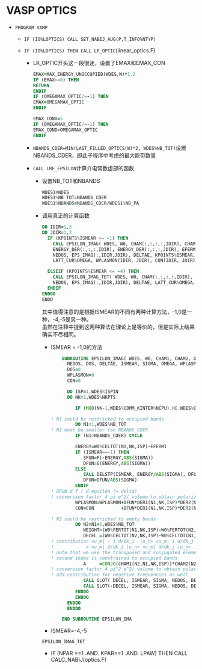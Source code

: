 # VASP OPTICS

* `PROGRAM VAMP`

  * `IF (IO%LOPTICS) CALL SET_NABIJ_AUG(P,T_INFO%NTYP)`

  * `IF (IO%LOPTICS) THEN CALL LR_OPTIC`\(linear\_optics.F\)

    * LR\_OPTIC开头这一段很迷，设置了EMAX和EMAX\_CON

      ```fortran
      EMAX=MAX_ENERGY_UNOCCUPIED(WDES,W)*1.2
      IF (EMAX<=0) THEN
      RETURN
      ENDIF
      IF (OMEGAMAX_OPTIC/=-1) THEN
      EMAX=OMEGAMAX_OPTIC
      ENDIF

      EMAX_COND=5
      IF (OMEGAMAX_OPTIC/=-1) THEN
      EMAX_COND=OMEGAMAX_OPTIC
      ENDIF
      ```

    * `NBANDS_CDER=MIN(LAST_FILLED_OPTICS(W)*2, WDES%NB_TOT)`设置NBANDS\_CDER，即此子程序中考虑的最大能带数量

    * `CALL LRF_EPSILON`计算介电常数虚部的函数

      * 设置NB\_TOT和NBANDS
        ```fortran
        WDES1=WDES
        WDES1%NB_TOT=NBANDS_CDER
        WDES1%NBANDS=NBANDS_CDER/WDES1%NB_PA
        ```
      * 调用真正的计算函数

        ```fortran
        DO IDIR=1,3
        DO JDIR=1,3
          IF (KPOINTS%ISMEAR >= -1) THEN
            CALL EPSILON_IMAG( WDES, W0, CHAM(:,:,:,:,IDIR), CHAM(:,:,:,:,JDIR), & 
            ENERGY_DER(:,:,:,IDIR), ENERGY_DER(:,:,:,JDIR), EFERMI, &
            NEDOS, EPS_IMAG(:,IDIR,JDIR), DELTAE, KPOINTS%ISMEAR, KPOINTS%SIGMA, & 
            LATT_CUR%OMEGA, WPLASMON(IDIR, JDIR), CON(IDIR, JDIR), RTIME)

          ELSEIF (KPOINTS%ISMEAR <= -4) THEN
            CALL EPSILON_IMAG_TET( WDES, W0, CHAM(:,:,:,:,IDIR), CHAM(:,:,:,:,JDIR), EMAX, &
            NEDOS, EPS_IMAG(:,IDIR,JDIR), DELTAE, LATT_CUR%OMEGA, IO, INFO, KPOINTS)
          ENDIF
        ENDDO
        ENDD
        ```

        其中值得注意的是根据ISMEAR的不同有两种计算方法，-1,0是一种，-4,-5是另一种。  
        虽然在注释中提到这两种算法在理论上是等价的，但是实际上结果确实不尽相同。

        * ISMEAR = -1,0的方法

          ```fortran
              SUBROUTINE EPSILON_IMAG( WDES, W0, CHAM1, CHAM2, DER1, DER2, EFERMI, & 
                NEDOS, DOS, DELTAE, ISMEAR, SIGMA, OMEGA, WPLASMON, CON, TAU)
                DOS=0
                WPLASMON=0
                CON=0

                DO ISP=1,WDES%ISPIN
                DO NK=1,WDES%NKPTS

                   IF (MOD(NK-1,WDES%COMM_KINTER%NCPU).NE.WDES%COMM_KINTER%NODE_ME-1) CYCLE

          ! N1 could be restricted to occupied bands
                   DO N1=1,WDES%NB_TOT
          ! N1 must be smaller tan NBANDS_CDER
                   IF (N1>NBANDS_CDER) CYCLE

                   ENERGY=W0%CELTOT(N1,NK,ISP)-EFERMI
                   IF (ISMEAR==-1) THEN
                      SFUN=F(-ENERGY,ABS(SIGMA))
                      DFUN=G(ENERGY,ABS(SIGMA))
                   ELSE
                      CALL DELSTP(ISMEAR, ENERGY/ABS(SIGMA), DFUN, SFUN)
                      DFUN=DFUN/ABS(SIGMA)
                   ENDIF
          ! DFUN d f / d epsilon (= delta)
          ! conversion factor 4 pi e^2/ volume to obtain polarization
                   WPLASMON=WPLASMON+DFUN*DER1(N1,NK,ISP)*DER2(N1,NK,ISP)*WDES%RSPIN*WDES%WTKPT(NK)*(4*PI*FELECT/OMEGA)
                   CON=CON          +DFUN*DER1(N1,NK,ISP)*DER2(N1,NK,ISP)*WDES%RSPIN*WDES%WTKPT(NK)*(4*PI*FELECT/OMEGA)*TAU*CONTCON 

          ! N2 could be restricted to empty bands
                   DO N2=N1+1,WDES%NB_TOT
                      WEIGHT=(W0%FERTOT(N1,NK,ISP)-W0%FERTOT(N2,NK,ISP))*WDES%RSPIN*WDES%WTKPT(NK)
                      DECEL =(W0%CELTOT(N2,NK,ISP)-W0%CELTOT(N1,NK,ISP))
          ! contribution <u_m| - i d/dk_i  |u_n> <u_m| i d/dk_j  |u_n>
          !            = <u_m| d/dk_i |u_n> <u_m| d/dk_j |u_n>
          ! note that we use the transposed and conjugated elements since the
          ! second index is constrained to occupied bands
                      A     =CONJG(CHAM1(N2,N1,NK,ISP))*CHAM2(N2,N1,NK,ISP)
          ! conversion factor 4 pi^2 e^2/ volume to obtain polarization
          ! add contribution for negative frequencies as well
                      CALL SLOT( DECEL, ISMEAR, SIGMA, NEDOS, DELTAE,  WEIGHT*A*4*PI*PI*FELECT/OMEGA, DOS)
                      CALL SLOT(-DECEL, ISMEAR, SIGMA, NEDOS, DELTAE, -WEIGHT*A*4*PI*PI*FELECT/OMEGA, DOS)
                   ENDDO
                   ENDDO
                ENDDO
                ENDDO

              END SUBROUTINE EPSILON_IMA
           ```
        * ISMEAR=-4,-5
        ```fortran
        EPSILON_IMAG_TET
        ```

          * IF \(NPAR ==1 .AND. KPAR==1 .AND. LPAW\) THEN CALL CALC\_NABIJ\(optics.F\)



